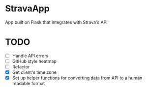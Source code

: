 # StravaApp
App built on Flask that integrates with Strava's API

# TODO

- [ ] Handle API errors
- [ ] GitHub style heatmap
- [ ] Refactor
- [X] Get client's time zone
- [X] Set up helper functions for converting data from API to a human readable format

